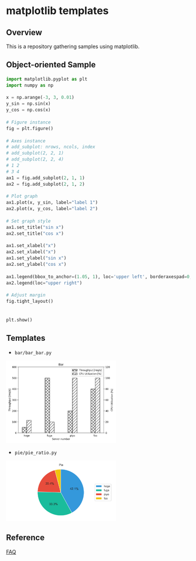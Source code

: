 # matplotlib templates

## Overview
This is a repository gathering samples using matplotlib.

## Object-oriented Sample
``` python
import matplotlib.pyplot as plt
import numpy as np

x = np.arange(-3, 3, 0.01)
y_sin = np.sin(x)
y_cos = np.cos(x)

# Figure instance
fig = plt.figure()

# Axes instance
# add_subplot: nrows, ncols, index
# add_subplot(2, 2, 1)
# add_subplot(2, 2, 4)
# 1 2
# 3 4
ax1 = fig.add_subplot(2, 1, 1)
ax2 = fig.add_subplot(2, 1, 2)

# Plot graph
ax1.plot(x, y_sin, label="label 1")
ax2.plot(x, y_cos, label="label 2")

# Set graph style
ax1.set_title("sin x")
ax2.set_title("cos x")

ax1.set_xlabel("x")
ax2.set_xlabel("x")
ax1.set_ylabel("sin x")
ax2.set_ylabel("cos x")

ax1.legend(bbox_to_anchor=(1.05, 1), loc='upper left', borderaxespad=0, framealpha=0)
ax2.legend(loc="upper right")

# Adjust margin
fig.tight_layout()


plt.show()
```

## Templates
- `bar/bar_bar.py`
<img src='./templates/bar/bar_bar.png' width='300px'>

- `pie/pie_ratio.py`
<img src='./templates/pie/pie_ratio.png' width='300px'>

## Reference
[FAQ](https://matplotlib.org/faq/howto_faq.html)
